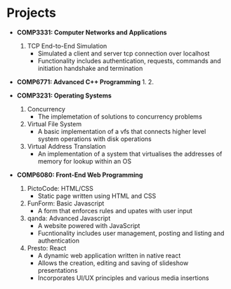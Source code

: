 # Projects

+ **COMP3331: Computer Networks and Applications**
  1. TCP End-to-End Simulation
      - Simulated a client and server tcp connection over localhost
      - Functionality includes authentication, requests, commands and initiation handshake and termination

+ **COMP6771: Advanced C++ Programming**
  1. 
  2.

+ **COMP3231: Operating Systems**
    1. Concurrency
        - The implemetation of solutions to concurrency problems
    2. Virtual File System
        - A basic implementation of a vfs that connects higher level system operations with disk operations
    3. Virtual Address Translation
        - An implementation of a system that virtualises the addresses of memory for lookup within an OS

+ **COMP6080: Front-End Web Programming**
  1. PictoCode: HTML/CSS
     - Static page written using HTML and CSS
  2. FunForm: Basic Javascript
     -  A form that enforces rules and upates with user input
  3. qanda: Advanced Javascript
     - A website powered with JavaScript
     - Fucntionality includes user management, posting and listing and authentication
  5. Presto: React
     - A dynamic web application written in native react
     - Allows the creation, editing and saving of slideshow presentations
     - Incorporates UI/UX principles and various media insertions

